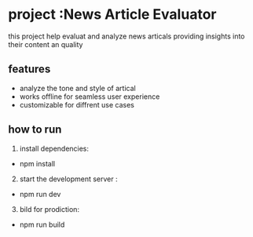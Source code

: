 # project :News Article Evaluator
this project help evaluat and analyze news articals providing insights into their content an quality

## features 
- analyze the tone and style of artical 
- works offline for seamless user experience
- customizable for diffrent use cases

## how to run 
1. install dependencies:
- npm install

2. start the development server :
- npm run dev

3. bild for prodiction:
- npm run build
